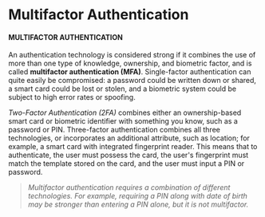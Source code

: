 # Multifactor Authentication

#### MULTIFACTOR AUTHENTICATION

An authentication technology is considered strong if it combines the use of more than one type of knowledge, ownership, and biometric factor, and is called **multifactor authentication (MFA)**. Single-factor authentication can quite easily be compromised: a password could be written down or shared, a smart card could be lost or stolen, and a biometric system could be subject to high error rates or spoofing.

_Two-Factor Authentication (2FA)_ combines either an ownership-based smart card or biometric identifier with something you know, such as a password or PIN. Three-factor authentication combines all three technologies, or incorporates an additional attribute, such as location; for example, a smart card with integrated fingerprint reader. This means that to authenticate, the user must possess the card, the user's fingerprint must match the template stored on the card, and the user must input a PIN or password.

> _Multifactor authentication requires a combination of different technologies. For example, requiring a PIN along with date of birth may be stronger than entering a PIN alone, but it is not multifactor._